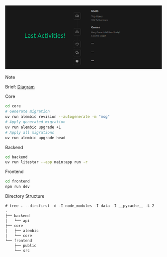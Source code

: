 <p align="center"><img src="./data/_readme/Banner.png" /></p>

> [!NOTE]
> Brief: [Diagram](./data/README.md)

Core
```bash
cd core
# Generate migration
uv run alembic revision --autogenerate -m "msg"
# Apply generated migration
uv run alembic upgrade +1
# Apply all migrations
uv run alembic upgrade head
```

Backend
```bash
cd backend
uv run litestar --app main:app run -r
```

Frontend
```bash
cd frontend
npm run dev
```

Directory Structure
```
# tree . --dirsfirst -d -I node_modules -I data -I __pycache__ -L 2
.
├── backend
│   └── api
├── core
│   ├── alembic
│   └── core
└── frontend
    ├── public
    └── src
```

